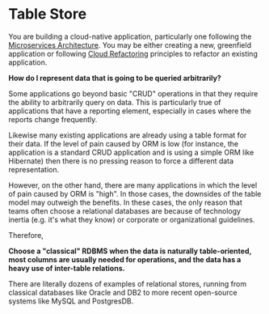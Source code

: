 Table Store
===

You are building a cloud-native application, particularly one following the [Microservices Architecture](../Microservices/Microservices-Architecture.md).  You may be either creating a new, greenfield application or following [Cloud Refactoring](../Cloud-Adoption/Cloud-Refactoring.md) principles to refactor an existing application.

**How do I represent data that is going to be queried arbitrarily?**

Some applications go beyond basic "CRUD" operations in that they require the ability to arbitrarily query on data.  This is particularly true of applications that have a reporting element, especially in cases where the reports change frequently.

Likewise many existing applications are already using a table format for their data.  If the level of pain caused by ORM is low (for instance, the application is a standard CRUD application and is using a simple ORM like Hibernate) then there is no pressing reason to force a different data representation.

However, on the other hand, there are many applications in which the level of pain caused by ORM is "high".  In those cases, the downsides of the table model may outweigh the benefits.  In these cases, the only reason that teams often choose a relational databases are because of technology inertia (e.g. it's what they know) or corporate or organizational guidelines.

Therefore,

**Choose a "classical" RDBMS when the data is naturally table-oriented, most columns are usually needed for operations, and the data has a heavy use of inter-table relations.**

There are literally dozens of examples of relational stores, running from classical databases like Oracle and DB2 to more recent open-source systems like MySQL and PostgresDB.
